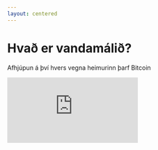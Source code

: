 ```yaml
---
layout: centered
---
```


<h1 class="title text-white mb-2">Hvað er vandamálið?</h1>
<p class="text-lg text-gray-300 mb-8">Afhjúpun á því hvers vegna heimurinn þarf Bitcoin</p>

<div class="w-full max-w-4xl mx-auto">
    <div class="aspect-video">
        <iframe
            class="w-full h-full rounded-lg shadow-lg"
            src="https://www.youtube.com/embed/bFnKs8LYUlA"
            title="YouTube video player"
            frameborder="0"
            allow="accelerometer; autoplay; clipboard-write; encrypted-media; gyroscope; picture-in-picture; web-share"
            allowfullscreen>
        </iframe>
    </div>
</div>
